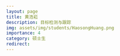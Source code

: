 ```yaml
---
layout: page
title: 黄浩崧
description: 目标检测与跟踪
img: assets/img/students/HaosongHuang.png
importance: 4
category: 硕士生
redirect:
---
```

